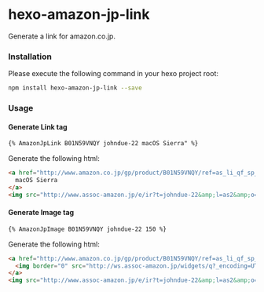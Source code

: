 hexo-amazon-jp-link
==============

Generate a link for amazon.co.jp.

### Installation

Please execute the following command in your hexo project root:

```bash
npm install hexo-amazon-jp-link --save
```

### Usage

#### Generate Link tag

```md
{% AmazonJpLink B01N59VNQY johndue-22 macOS Sierra" %}
```

Generate the following html:

```html
<a href="http://www.amazon.co.jp/gp/product/B01N59VNQY/ref=as_li_qf_sp_asin_il?ie=UTF8&amp;camp=247&amp;creative=1211&amp;creativeASIN=B01N59VNQY&amp;linkCode=as2&amp;tag=johndue-22" target="_blank">
  macOS Sierra
</a>
<img src="http://www.assoc-amazon.jp/e/ir?t=johndue-22&amp;l=as2&amp;o=9&amp;a=B01N59VNQY" width="1" height="1" border="0" alt="" style="border:none !important; margin:0px !important;">
```

#### Generate Image tag

```md
{% AmazonJpImage B01N59VNQY johndue-22 150 %}
```

Generate the following html:

```html
<a href="http://www.amazon.co.jp/gp/product/B01N59VNQY/ref=as_li_qf_sp_asin_il?ie=UTF8&amp;camp=247&amp;creative=1211&amp;creativeASIN=B01N59VNQY&amp;linkCode=as2&amp;tag=johndue-22" target="_blank">
  <img border="0" src="http://ws.assoc-amazon.jp/widgets/q?_encoding=UTF8&amp;ASIN=B01N59VNQY&amp;Format=_SL300_&amp;ID=AsinImage&amp;MarketPlace=JP&amp;ServiceVersion=20070822&amp;WS=1&amp;tag=johndue-22" width="150" style="float: left; margin: 0 20px 20px 0;" />
</a>
<img src="http://www.assoc-amazon.jp/e/ir?t=johndue-22&amp;l=as2&amp;o=9&amp;a=B01N59VNQY" width="1" height="1" border="0" alt="" style="border:none !important; margin:0px !important;">
```
